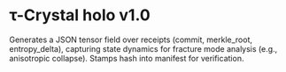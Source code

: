 # τ-Crystal holo v1.0
Generates a JSON tensor field over receipts (commit, merkle_root, entropy_delta), capturing state dynamics for fracture mode analysis (e.g., anisotropic collapse). Stamps hash into manifest for verification.
